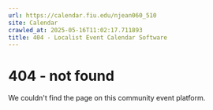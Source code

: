 ```yaml
---
url: https://calendar.fiu.edu/njean060_510
site: Calendar
crawled_at: 2025-05-16T11:02:17.711893
title: 404 - Localist Event Calendar Software
---
```


# 404 - not found
We couldn't find the page on this community event platform.
